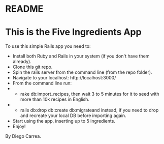 # README

# This is the Five Ingredients App

To use this simple Rails app you need to:

* Install both Ruby and Rails in your system (if you don't have them already).
* Clone this git repo.
* Spin the rails server from the command line (from the repo folder).
* Navigate to your localhost: http://localhost:3000/
* From the command line run:
* * rake db:import_recipes, then wait 3 to 5 minutes for it to seed with more than 10k recipes in English.
* * rails db:drop db:create db:migrateand instead, if you need to drop and recreate your local DB before importing again.
* Start using the app, inserting up to 5 ingredients.
* Enjoy!

By Diego Carrea.
